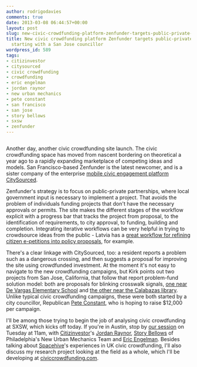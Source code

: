 ```yaml
---
author: rodrigodavies
comments: true
date: 2013-03-08 06:44:57+00:00
layout: post
slug: new-civic-crowdfunding-platform-zenfunder-targets-public-private-partnerships-starting-with-a-san-jose-councillor
title: New civic crowdfunding platform Zenfunder targets public-private partnerships,
  starting with a San Jose councillor
wordpress_id: 589
tags:
- citizinvestor
- citysourced
- civic crowdfunding
- crowdfunding
- eric engelman
- jordan raynor
- new urban mechanics
- pete constant
- san francisco
- san jose
- story bellows
- sxsw
- zenfunder
---
```


<img src="http://rodrigodavies.com/blog/wp-content/uploads/2013/03/zenfunder.png" class="largeimg" alt="">

Another day, another civic crowdfunding site launch. The civic crowdfunding space has moved from nascent bordering on theoretical a year ago to a rapidly expanding marketplace of competing ideas and models. San Francisco-based Zenfunder is the latest newcomer, and is a sister company of the enterprise [mobile civic engagement platform](http://www.citysourced.com/neighborhood/2282/us/california/santa-clara-county) [CitySourced](http://www.citysourced.com). 

Zenfunder's strategy is to focus on public-private partnerships, where local government input is necessary to implement a project. That avoids the problem of individuals funding projects that don't have the necessary approvals or permits. The site makes the different stages of the workflow explicit with a progress bar that tracks the project from proposal, to the identification of requirements, to city approval, to funding, building and completion. Integrating iterative workflows can be very helpful in trying to crowdsource ideas from the public - Latvia has a [great workflow for refining citizen e-petitions into policy proposals](http://rodrigodavies.com/blog/2012/05/08/how-latvia-turns-online-petitions-into-policy/), for example. 

There's a clear linkage with CitySourced, too: a resident reports a problem such as a dangerous crossing, and then suggests a proposal for improving the site using crowdfunded investment. At the moment it's not easy to navigate to the new crowdfunding campaigns, but Kirk points out two projects from San Jose, California, that follow that report problem-fund solution model: both are proposals for blinking crosswalk signals, [one near De Vargas Elementary School](http://www.citysourced.com/zenfund/1/unsafe-crosswalk-in-front-of-de-vargas-elementary-school) and [the other near the Calabazas library](http://www.citysourced.com/zenfund/2/unsafe-crosswalk-near-the-calabazas-library). Unlike typical civic crowdfunding campaigns, these were both started by a city councillor, Republican [Pete Constant](http://www.sjdistrict1.com/), who is hoping to raise $12,000 per campaign.

I'll be among those trying to begin the job of analysing civic crowdfunding at SXSW, which kicks off today. If you're in Austin, stop by [our session](http://schedule.sxsw.com/2013/events/event_IAP984) on Tuesday at 11am, with [Citizinvestor](http://www.citizinvestor.com)'s [Jordan Raynor](https://twitter.com/JordanRaynor), [Story Bellows](https://twitter.com/storybellows) of Philadelphia's New Urban Mechanics Team and [Eric Engelman](http://www.linkedin.com/pub/eric-engelman/5/9a5/424). Besides talking about [Spacehive](http://www.spacehive.com)'s experiences in UK civic crowdfunding, I'll also discuss my research project looking at the field as a whole, which I'll be developing at [civiccrowdfunding.com](http://www.civiccrowdfunding.com).
